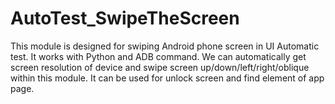 # AutoTest_SwipeTheScreen
This module is designed for swiping Android phone screen in UI Automatic test.
It works with Python and ADB command.
We can automatically get screen resolution of device and swipe screen up/down/left/right/oblique within this module.
It can be used for unlock screen and find element of app page.
